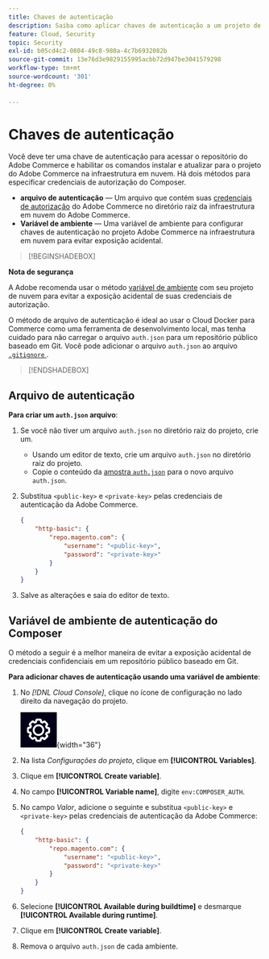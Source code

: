 ```yaml
---
title: Chaves de autenticação
description: Saiba como aplicar chaves de autenticação a um projeto de desenvolvimento no Adobe Commerce na infraestrutura em nuvem.
feature: Cloud, Security
topic: Security
exl-id: b05cd4c2-0804-49c8-980a-4c7b6932082b
source-git-commit: 13e76d3e9829155995acbb72d947be3041579298
workflow-type: tm+mt
source-wordcount: '301'
ht-degree: 0%

---
```


# Chaves de autenticação

Você deve ter uma chave de autenticação para acessar o repositório do Adobe Commerce e habilitar os comandos instalar e atualizar para o projeto do Adobe Commerce na infraestrutura em nuvem. Há dois métodos para especificar credenciais de autorização do Composer.

- **arquivo de autenticação** — Um arquivo que contém suas [credenciais de autorização](https://experienceleague.adobe.com/docs/commerce-operations/installation-guide/prerequisites/authentication-keys.html) do Adobe Commerce no diretório raiz da infraestrutura em nuvem do Adobe Commerce.
- **Variável de ambiente** — Uma variável de ambiente para configurar chaves de autenticação no projeto Adobe Commerce na infraestrutura em nuvem para evitar exposição acidental.

>[!BEGINSHADEBOX]

**Nota de segurança**

A Adobe recomenda usar o método [variável de ambiente](#composer-auth-environment-variable) com seu projeto de nuvem para evitar a exposição acidental de suas credenciais de autorização.

O método de arquivo de autenticação é ideal ao usar o Cloud Docker para Commerce como uma ferramenta de desenvolvimento local, mas tenha cuidado para não carregar o arquivo `auth.json` para um repositório público baseado em Git. Você pode adicionar o arquivo `auth.json` ao arquivo [`.gitignore` ](../project/file-structure.md#ignoring-files).

>[!ENDSHADEBOX]

## Arquivo de autenticação

**Para criar um `auth.json` arquivo**:

1. Se você não tiver um arquivo `auth.json` no diretório raiz do projeto, crie um.

   - Usando um editor de texto, crie um arquivo `auth.json` no diretório raiz do projeto.
   - Copie o conteúdo da [amostra `auth.json`](https://github.com/magento/magento2/blob/2.3/auth.json.sample) para o novo arquivo `auth.json`.

1. Substitua `<public-key>` e `<private-key>` pelas credenciais de autenticação da Adobe Commerce.

   ```json
   {
       "http-basic": {
           "repo.magento.com": {
               "username": "<public-key>",
               "password": "<private-key>"
           }
       }
   }
   ```

1. Salve as alterações e saia do editor de texto.

## Variável de ambiente de autenticação do Composer

O método a seguir é a melhor maneira de evitar a exposição acidental de credenciais confidenciais em um repositório público baseado em Git.

**Para adicionar chaves de autenticação usando uma variável de ambiente**:

1. No _[!DNL Cloud Console]_, clique no ícone de configuração no lado direito da navegação do projeto.

   ![Configurar projeto](../../assets/icon-configure.png){width="36"}

1. Na lista _Configurações do projeto_, clique em **[!UICONTROL Variables]**.

1. Clique em **[!UICONTROL Create variable]**.

1. No campo **[!UICONTROL Variable name]**, digite `env:COMPOSER_AUTH`.

1. No campo _Valor_, adicione o seguinte e substitua `<public-key>` e `<private-key>` pelas credenciais de autenticação da Adobe Commerce:

   ```json
   {
       "http-basic": {
           "repo.magento.com": {
               "username": "<public-key>",
               "password": "<private-key>"
           }
       }
   }
   ```

1. Selecione **[!UICONTROL Available during buildtime]** e desmarque **[!UICONTROL Available during runtime]**.

1. Clique em **[!UICONTROL Create variable]**.

1. Remova o arquivo `auth.json` de cada ambiente.
